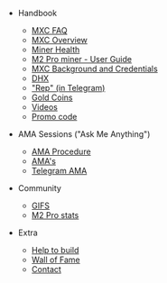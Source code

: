 - Handbook   
    - [MXC FAQ](MDFiles/Handbook/M2_FAQ.md)
    - [MXC Overview](MDFiles/Handbook/handbook.md) 
    - [Miner Health](MDFiles/Handbook/miner_health.md)
    - [M2 Pro miner - User Guide](MDFiles/Handbook/manual.md)
    - [MXC Background and Credentials](MDFiles/Handbook/anti_fud.md)
    - [DHX](MDFiles/Handbook/DHX.md)
    - ["Rep" (in Telegram)](MDFiles/Handbook/Rep.md)
    - [Gold Coins](MDFiles/Handbook/goldcoins.md)
    - [Videos](MDFiles/Handbook/videos.md)
    - [Promo code](MDFiles/Handbook/promocode.md)

- AMA Sessions ("Ask Me Anything")
    - [AMA Procedure](MDFiles/AMA/AMA_Procedure.md)
    - [AMA's](MDFiles/AMA/AMA.md)
    - [Telegram AMA](MDFiles/AMA/TelegramAMA1.md)

- Community
    - [GIFS](MDFiles/WallOfFame/gifs.md)
    - [M2 Pro stats](MDFiles/WallOfFame/m2prostats.md)

- Extra
    - [Help to build](MDFiles/Contact/contact.md)
    - [Wall of Fame](MDFiles/WallOfFame/main.md)
    - [Contact](https://t.me/Dutchdev)

